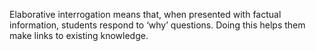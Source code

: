 Elaborative interrogation means that, when presented with factual information, students respond to ‘why’ questions. Doing this helps them make links to existing knowledge.

